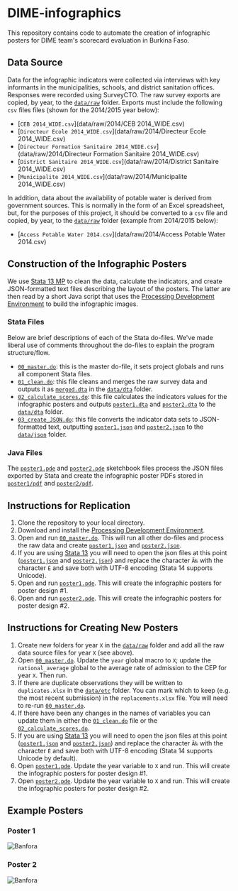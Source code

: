 # DIME-infographics
This repository contains code to automate the creation of infographic posters for DIME team's scorecard evaluation in Burkina Faso.

## Data Source
Data for the infographic indicators were collected via interviews with key informants in the municipalities, schools, and district sanitation offices. Responses were recorded using SurveyCTO. The raw survey exports are copied, by year, to the [`data/raw`](data/raw) folder. Exports must include the following `csv` files files (shown for the 2014/2015 year below):

 - [`CEB 2014_WIDE.csv`](data/raw/2014/CEB 2014_WIDE.csv)
 - [`Directeur Ecole 2014_WIDE.csv`](data/raw/2014/Directeur Ecole 2014_WIDE.csv)
 - [`Directeur Formation Sanitaire 2014_WIDE.csv`](data/raw/2014/Directeur Formation Sanitaire 2014_WIDE.csv)
 - [`District Sanitaire 2014_WIDE.csv`](data/raw/2014/District Sanitaire 2014_WIDE.csv)
 - [`Municipalite 2014_WIDE.csv`](data/raw/2014/Municipalite 2014_WIDE.csv)

In addition, data about the availability of potable water is derived from government sources. This is normally in the form of an Excel spreadsheet, but, for the purposes of this project, it should be converted to a `csv` file and copied, by year, to the [`data/raw`](data/raw) folder (example from 2014/2015 below): 

 - [`Access Potable Water 2014.csv`](data/raw/2014/Access Potable Water 2014.csv)

## Construction of the Infographic Posters
We use [Stata 13 MP](http://www.stata.com/) to clean the data, calculate the indicators, and create JSON-formatted text files describing the layout of the posters. The latter are then read by a short Java script that uses the [Processing Development Environment](https://processing.org/) to build the infographic images.

### Stata Files
Below are brief descriptions of each of the Stata do-files. We've made liberal use of comments throughout the do-files to explain the program structure/flow.

 - [`00_master.do`](00_master.do): this is the master do-file, it sets project globals and runs all component Stata files.
 - [`01_clean.do`](01_clean.do): this file cleans and merges the raw survey data and outputs it as [`merged.dta`](data/dta/2014/merged.dta) in the [`data/dta`](data/dta) folder.
 - [`02_calculate_scores.do`](02_calculate_scores.do): this file calculates the indicators values for the infographic posters and outputs [`poster1.dta`](data/dta/2014/poster1.dta) and [`poster2.dta`](data/dta/2014/poster2.dta) to the [`data/dta`](data/dta) folder.
 - [`03_create_JSON.do`](03_create_JSON.do): this file converts the indicator data sets to JSON-formatted text, outputting [`poster1.json`](data/json/2014/poster1.json) and [`poster2.json`](data/json/2014/poster2.json) to the [`data/json`](data/json) folder.

### Java Files
The [`poster1.pde`](poster1/poster1.pde) and [`poster2.pde`](poster2/poster2.pde) sketchbook files process the JSON files exported by Stata and create the infographic poster PDFs stored in [`poster1/pdf`](poster1/pdf) and [`poster2/pdf`](poster2/pdf).

## Instructions for Replication

  1. Clone the repository to your local directory.
  2. Download and install the [Processing Development Environment](https://processing.org/download/?processing).
  3. Open and run [`00_master.do`](00_master.do). This will run all other do-files and process the raw data and create [`poster1.json`](data/json/poster1.json) and [`poster2.json`](data/json/poster2.json).
  4. If you are using [Stata 13](http://www.stata.com/) you will need to open the json files at this point ([`poster1.json`](data/json/2014/poster1.json) and [`poster2.json`](data/json/2014/poster2.json)) and replace the character `Ã‰` with the character `É` and save both with UTF-8 encoding (Stata 14 supports Unicode). 
  5. Open and run [`poster1.pde`](poster1/poster1.pde). This will create the infographic posters for poster design #1.
  6. Open and run [`poster2.pde`](poster2/poster2.pde). This will create the infographic posters for poster design #2.

## Instructions for Creating New Posters

  1. Create new folders for year `X` in the [`data/raw`](data/raw) folder and add all the raw data source files for year `X` (see above).
  2. Open [`00_master.do`](00_master.do). Update the `year` global macro to `X`; update the `national_average` global to the average rate of admission to the CEP for year `X`. Then run.
  3. If there are duplicate observations they will be written to `duplicates.xlsx` in the [`data/etc`](data/etc) folder. You can mark which to keep (e.g. the most recent submission) in the `replacements.xlsx` file. You will need to re-run [`00_master.do`](00_master.do).
  4. If there have been any changes in the names of variables you can update them in either the [`01_clean.do`](01_clean.do) file or the [`02_calculate_scores.do`](02_calculate_scores.do).
  5. If you are using [Stata 13](http://www.stata.com/) you will need to open the json files at this point ([`poster1.json`](data/json/2014/poster1.json) and [`poster2.json`](data/json/2014/poster2.json)) and replace the character `Ã‰` with the character `É` and save both with UTF-8 encoding (Stata 14 supports Unicode by default). 
  6. Open [`poster1.pde`](poster1/poster1.pde). Update the year variable to `X` and run. This will create the infographic posters for poster design #1.
  7. Open [`poster2.pde`](poster2/poster2.pde). Update the year variable to `X` and run. This will create the infographic posters for poster design #2.


## Example Posters

### Poster 1
![Banfora](poster1/poster1_example.png)

### Poster 2
![Banfora](poster2/poster2_example.png)
